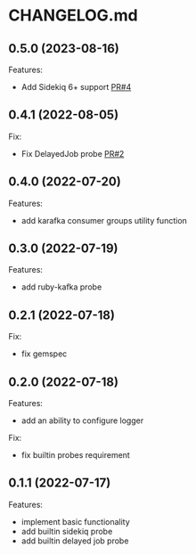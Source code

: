 # CHANGELOG.md

## 0.5.0 (2023-08-16)

Features:

- Add Sidekiq 6+ support [PR#4](https://github.com/SberMarket-Tech/http_health_check/pull/4)

## 0.4.1 (2022-08-05)

Fix:

- Fix DelayedJob probe [PR#2](https://github.com/SberMarket-Tech/http_health_check/pull/2)

## 0.4.0 (2022-07-20)

Features:

- add karafka consumer groups utility function

## 0.3.0 (2022-07-19)

Features:

- add ruby-kafka probe

## 0.2.1 (2022-07-18)

Fix:

- fix gemspec

## 0.2.0 (2022-07-18)

Features:

- add an ability to configure logger

Fix:

- fix builtin probes requirement

## 0.1.1 (2022-07-17)

Features:

- implement basic functionality
- add builtin sidekiq probe
- add builtin delayed job probe
